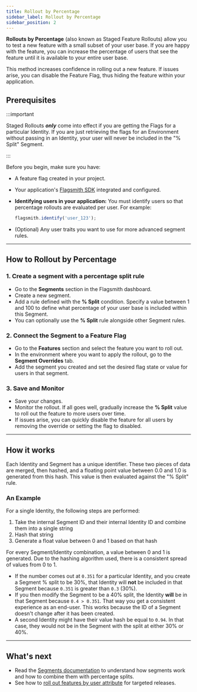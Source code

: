 ```yaml
---
title: Rollout by Percentage
sidebar_label: Rollout by Percentage
sidebar_position: 2
---
```


**Rollouts by Percentage** (also known as Staged Feature Rollouts) allow you to test a new feature with a small subset of your user base. If you are happy with the feature, you can increase the percentage of users that see the feature until it is available to your entire user base.

This method increases confidence in rolling out a new feature. If issues arise, you can disable the Feature Flag, thus hiding the feature within your application.

## Prerequisites

:::important

Staged Rollouts **_only_** come into effect if you are getting the Flags for a particular Identity. If you are just retrieving the flags for an Environment without passing in an Identity, your user will never be included in the "% Split" Segment.

:::

Before you begin, make sure you have:

- A feature flag created in your project.
- Your application's [Flagsmith SDK](../../clients/index.md) integrated and configured.
- **Identifying users in your application:** You must identify users so that percentage rollouts are evaluated per user. For example:

  ```javascript
  flagsmith.identify('user_123');
  ```

- (Optional) Any user traits you want to use for more advanced segment rules.

---

## How to Rollout by Percentage

### 1. Create a segment with a percentage split rule

- Go to the **Segments** section in the Flagsmith dashboard.
- Create a new segment.
- Add a rule defined with the **% Split** condition. Specify a value between 1 and 100 to define what percentage of your user base is included within this Segment.
- You can optionally use the **% Split** rule alongside other Segment rules.

### 2. Connect the Segment to a Feature Flag

- Go to the **Features** section and select the feature you want to roll out.
- In the environment where you want to apply the rollout, go to the **Segment Overrides** tab.
- Add the segment you created and set the desired flag state or value for users in that segment.

### 3. Save and Monitor

- Save your changes.
- Monitor the rollout. If all goes well, gradually increase the **% Split** value to roll out the feature to more users over time.
- If issues arise, you can quickly disable the feature for all users by removing the override or setting the flag to disabled.

---

## How it works

Each Identity and Segment has a unique identifier. These two pieces of data are merged, then hashed, and a floating point value between 0.0 and 1.0 is generated from this hash. This value is then evaluated against the "% Split" rule.

### An Example

For a single Identity, the following steps are performed:

1. Take the internal Segment ID and their internal Identity ID and combine them into a single string
2. Hash that string
3. Generate a float value between 0 and 1 based on that hash

For every Segment/Identity combination, a value between 0 and 1 is generated. Due to the hashing algorithm used, there is a consistent spread of values from 0 to 1.

- If the number comes out at `0.351` for a particular Identity, and you create a Segment % split to be 30%, that Identity will **not** be included in that Segment because `0.351` is greater than `0.3` (30%).
- If you then modify the Segment to be a 40% split, the Identity **will** be in that Segment because `0.4 > 0.351`. That way you get a consistent experience as an end-user. This works because the ID of a Segment doesn't change after it has been created.
- A second Identity might have their value hash be equal to `0.94`. In that case, they would not be in the Segment with the split at either 30% or 40%.

---

## What's next

- Read the [Segments documentation](../../basic-features/segments.md) to understand how segments work and how to combine them with percentage splits.
- See how to [roll out features by user attribute](./rollout-by-attribute.md) for targeted releases.
